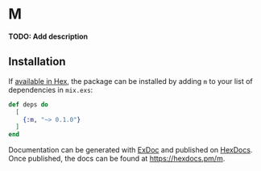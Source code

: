 # M

**TODO: Add description**

## Installation

If [available in Hex](https://hex.pm/docs/publish), the package can be installed
by adding `m` to your list of dependencies in `mix.exs`:

```elixir
def deps do
  [
    {:m, "~> 0.1.0"}
  ]
end
```

Documentation can be generated with [ExDoc](https://github.com/elixir-lang/ex_doc)
and published on [HexDocs](https://hexdocs.pm). Once published, the docs can
be found at <https://hexdocs.pm/m>.

